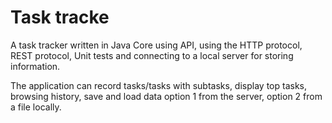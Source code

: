 # Task tracke
A task tracker written in Java Core using API, using the HTTP protocol, REST protocol, Unit tests and connecting to a local server for storing information.

The application can record tasks/tasks with subtasks, display top tasks, browsing history, save and load data option 1 from the server, option 2 from a file locally.
